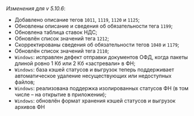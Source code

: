 _Изменения для v 5.10.6_:
- Добавлено описание тегов `1011`, `1119`, `1120` и `1125`;
- Обновлены описание и сведения об обязательности тега `1199`;
- Обновлена таблица ставок НДС;
- Обновлён список значений тега `1212`;
- Скорректированы сведения об обязательности тегов `1040` и `1179`;
- Обновлён список значений тега `2110`;
- `Windows`: исправлен дефект отправки документов ОФД, когда пакеты длиной ровно 1 Кб или 2 Кб «застревали» в ФН;
- `Windows`: база кэшей статусов и выгрузок теперь поддерживает автоматическое удаление несуществующих или недоступных файлов;
- `Windows`: реализована поддержка изолированных статусов ФН (в том числе – на открытие в приложении);
- `Windows`: обновлён формат хранения кэшей статусов и выгрузок архивов ФН
